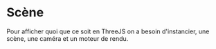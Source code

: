 # Scène

Pour afficher quoi que ce soit en ThreeJS on a besoin d'instancier, une scène, une caméra et un moteur de rendu.
